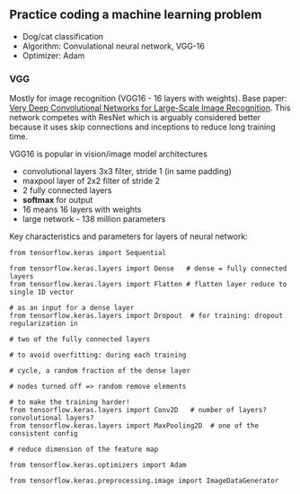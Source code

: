 ## Practice coding a machine learning problem

- Dog/cat classification
- Algorithm: Convulational neural network, VGG-16
- Optimizer: Adam

### VGG

Mostly for image recognition (VGG16 - 16 layers with weights). Base paper: [Very Deep Convolutional Networks for Large-Scale Image Recognition](https://arxiv.org/abs/1409.1556). This network competes with ResNet which is arguably considered better because it uses skip connections and inceptions to reduce long training time.

VGG16 is popular in vision/image model architectures
- convolutional layers 3x3 filter, stride 1 (in same padding)
- maxpool layer of 2x2 filter of stride 2
- 2 fully connected layers
- **softmax** for output
- 16 means 16 layers with weights
- large network - 138 million parameters

Key characteristics and parameters for layers of neural network:
```
from tensorflow.keras import Sequential

from tensorflow.keras.layers import Dense   # dense = fully connected layers
from tensorflow.keras.layers import Flatten # flatten layer reduce to single 1D vector
																									# as an input for a dense layer
from tensorflow.keras.layers import Dropout  # for training: dropout regularization in 
																									# two of the fully connected layers
																									# to avoid overfitting: during each training
																									# cycle, a random fraction of the dense layer
																									# nodes turned off => random remove elements
																									# to make the training harder!
from tensorflow.keras.layers import Conv2D   # number of layers? convolutional layers?
from tensorflow.keras.layers import MaxPooling2D  # one of the consistent config
																								# reduce dimension of the feature map

from tensorflow.keras.optimizers import Adam

from tensorflow.keras.preprocessing.image import ImageDataGenerator
```
